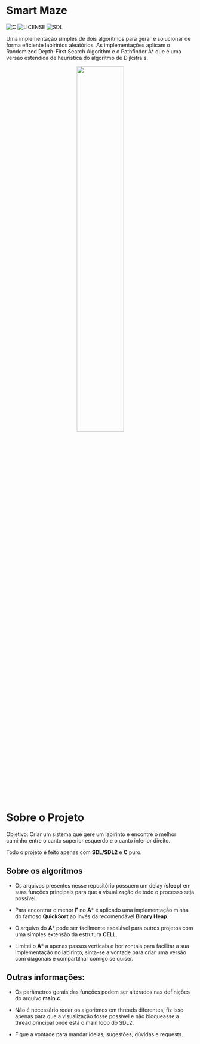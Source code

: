 # Smart Maze

![C](https://badgen.net/badge/MADE-WITH/C)
![LICENSE](https://badgen.net/badge/LICENSE/MIT/green)
![SDL](https://badgen.net/badge/SDL/SDL2/red)

Uma implementação simples de dois algoritmos para gerar e solucionar de forma eficiente labirintos aleatórios. As implementações aplicam o Randomized Depth-First Search Algorithm e o Pathfinder A* que é uma versão estendida de heurística do algoritmo de Dijkstra's.
<div align="center">
    <img width="50%" src="https://github.com/IltonPfleger/Smart-Maze/blob/main/preview.gif">
</div>

# Sobre o Projeto

Objetivo: Criar um sistema que gere um labirinto e encontre o melhor caminho entre o canto superior esquerdo e o canto inferior direito.

Todo o projeto é feito apenas com **SDL/SDL2** e **C** puro.

## Sobre os algoritmos
* Os arquivos presentes nesse repositório possuem um delay (**sleep**) em suas funções principais para que a visualização de todo o processo seja possível.
  
* Para encontrar o menor **F** no **A*** é aplicado uma implementação minha do famoso **QuickSort** ao invés da recomendável **Binary Heap**.
  
* O arquivo do **A*** pode ser facilmente escalável para outros projetos com uma simples extensão da estrutura **CELL**.

* Limitei o **A*** a apenas passos verticais e horizontais para facilitar a sua implementação no labirinto, sinta-se a vontade para criar uma versão com diagonais e compartilhar comigo se quiser.

## Outras informações:

* Os parâmetros gerais das funções podem ser alterados nas definições do arquivo **main.c**
  
* Não é necessário rodar os algoritmos em threads diferentes, fiz isso apenas para que a visualização fosse possível e não bloqueasse a thread principal onde está o main loop do SDL2.

* Fique a vontade para mandar ideias, sugestões, dúvidas e requests. 
